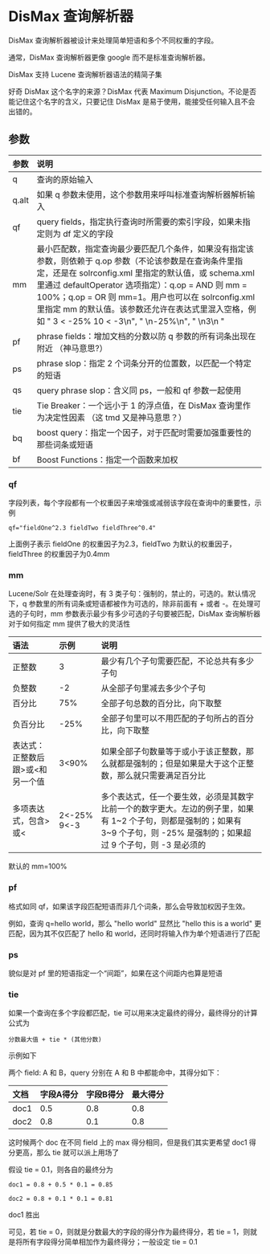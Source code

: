 # DisMax 查询解析器

DisMax 查询解析器被设计来处理简单短语和多个不同权重的字段。

通常，DisMax 查询解析器更像 google 而不是标准查询解析器。

DisMax 支持 Lucene 查询解析器语法的精简子集

好奇 DisMax 这个名字的来源？DisMax 代表 Maximum Disjunction。不论是否能记住这个名字的含义，只要记住 DisMax 是易于使用，能接受任何输入且不会出错的。

## 参数

| 参数 | 说明 |
| :--- | :--- |
| q | 查询的原始输入 |
| q.alt | 如果 q 参数未使用，这个参数用来呼叫标准查询解析器解析输入 |
| qf | query fields，指定执行查询时所需要的索引字段，如果未指定则为 df 定义的字段 |
| mm | 最小匹配数，指定查询最少要匹配几个条件，如果没有指定该参数，则依赖于 q.op 参数（不论该参数是在查询条件里指定，还是在 solrconfig.xml 里指定的默认值，或 schema.xml 里通过 defaultOperator 选项指定）：q.op = AND 则 mm = 100%；q.op = OR 则 mm=1。用户也可以在 solrconfig.xml 里指定 mm 的默认值。该参数还允许在表达式里混入空格，例如 " 3 &lt; -25% 10 &lt; -3\n", " \n-25%\n", " \n3\n " |
| pf | phrase fields：增加文档的分数以防 q 参数的所有词条出现在附近 （神马意思?） |
| ps | phrase slop：指定 2 个词条分开的位置数，以匹配一个特定的短语 |
| qs | query phrase slop：含义同 ps，一般和 qf 参数一起使用 |
| tie | Tie Breaker：一个远小于 1 的浮点值，在 DisMax 查询里作为决定性因素 （这 tmd 又是神马意思？） |
| bq | boost query：指定一个因子，对于匹配时需要加强重要性的那些词条或短语 |
| bf | Boost Functions：指定一个函数来加权 |

### qf

字段列表，每个字段都有一个权重因子来增强或减弱该字段在查询中的重要性，示例

`qf="fieldOne^2.3 fieldTwo fieldThree^0.4"`

上面例子表示 fieldOne 的权重因子为2.3，fieldTwo 为默认的权重因子，fieldThree 的权重因子为0.4mm

### mm

Lucene/Solr 在处理查询时，有 3 类子句：强制的，禁止的，可选的。默认情况下，q 参数里的所有词条或短语都被作为可选的，除非前面有 + 或者 -。在处理可选的子句时，mm 参数表示最少有多少可选的子句要被匹配，DisMax 查询解析器对于如何指定 mm 提供了极大的灵活性

| 语法 | 示例 | 说明 |
| :--- | :--- | :---|
|正整数| 3 |最少有几个子句需要匹配，不论总共有多少子句|
|负整数| -2 |从全部子句里减去多少个子句|
|百分比|75%|全部子句总数的百分比，向下取整|
|负百分比|-25%|全部子句里可以不用匹配的子句所占的百分比，向下取整|
|表达式：正整数后跟>或<和另一个值|3<90%|如果全部子句数量等于或小于该正整数，那么就都是强制的；但是如果是大于这个正整数，那么就只需要满足百分比|
|多项表达式，包含>或<|2<-25%<br>9<-3|多个表达式，任一个要生效，必须是其数字比前一个的数字更大。左边的例子里，如果有 1~2 个子句，则都是强制的；如果有 3~9 个子句，则 -25% 是强制的；如果超过 9 个子句，则 -3 是必须的|

默认的 mm=100%

### pf

格式如同 qf，如果该字段匹配短语而非几个词条，那么会导致加权因子生效。

例如，查询 q=hello world，那么 "hello world" 显然比 "hello this is a world" 更匹配，因为其不仅匹配了 hello 和 world，还同时将输入作为单个短语进行了匹配

### ps

貌似是对 pf 里的短语指定一个“间距”，如果在这个间距内也算是短语

### tie

如果一个查询在多个字段都匹配，tie 可以用来决定最终的得分，最终得分的计算公式为

`分数最大值 + tie * (其他分数)`

示例如下

两个 field: A 和 B，query 分别在 A 和 B 中都能命中，其得分如下：

|文档|字段A得分|字段B得分|最大得分
| :---| :---| :---| :---|
| doc1 | 0.5 | 0.8 | 0.8 |
| doc2 | 0.8 | 0.1 | 0.8 |

这时候两个 doc 在不同 field 上的 max 得分相同，但是我们其实更希望 doc1 得分更高，那么 tie 就可以派上用场了

假设 tie = 0.1，则各自的最终分为

`doc1 = 0.8 + 0.5 * 0.1 = 0.85`

`doc2 = 0.8 + 0.1 * 0.1 = 0.81`

doc1 胜出

可见，若 tie = 0，则就是分数最大的字段的得分作为最终得分，若 tie = 1，则就是将所有字段得分简单相加作为最终得分；一般设定 tie = 0.1 